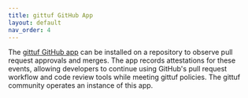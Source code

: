```yaml
---
title: gittuf GitHub App
layout: default
nav_order: 4
---
```


The [gittuf GitHub app](https://github.com/gittuf/github-app) can be installed
on a repository to observe pull request approvals and merges. The app records
attestations for these events, allowing developers to continue using GitHub's
pull request workflow and code review tools while meeting gittuf policies. The
gittuf community operates an instance of this app.
